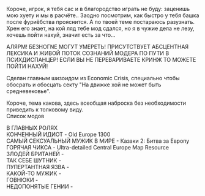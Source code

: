 Короче, игрок, я тебя сас и в благородство играть не буду: заценишь мою хуету и мы в расчёте..
Заодно посмотрим, как быстро у тебя башка после фуриёбства прояснится. А по твоей теме постараюсь разузнать.
Хрен его знает, на кой ляд тебе мод сдался, но я в чужие дела не лезу, хочешь пойти нахуй, значит есть за что…


АЛЯРМ! БЕЗНОГNЕ МОГУТ УМЕРЕТЬ! ПРИСУТСТВУЕТ АБСЦЕНТНАЯ ЛЕКСИКА И ЖИВОЙ ПОТОК СОЗНАНИЙ МОДЕРА ПО ПУТИ В ПСИХДИСПАНЦЕР!
ЕСЛИ ВЫ НЕ ПЕРЕВАРИВАЕТЕ КРИНЖ ТО МОЖЕТЕ ПОЙТИ НАХУЙ!


Сделан главным шизоидом из Economic Crisis, специально чтобы обосрать и обосцать секту "На движке хой не может быть средневековье".

Короче, тема какова, здесь всеобщая наброска без необходимости приведить к толковому виду.<br>
Список модов

В ГЛАВНЫХ РОЛЯХ<br>
КОНЧЕННЫЙ ИДИОТ - Old Europe 1300 <br>
САМЫЙ СЕКСУАЛЬНЫЙ МУЖИК В МИРЕ - Казаки 2: Битва за Европу <br>
ГОРЯЧАЯ ЧИКСА - Ultra-detailed Central Europe Map Resource <br>
ЗЛОДЕЙ БРИТАНЕЙ  -<br>
ТАК СЕБЕ ШУТНИК - <br>
ПУПЕРТАНТНАЯ ЯЗВА - <br>
КАКОЙ-ТО МУЖИК - <br>
ГОВНЮКИ - <br>
НЕДОПОНЯТЫЕ ГЕНИИ - <br>

